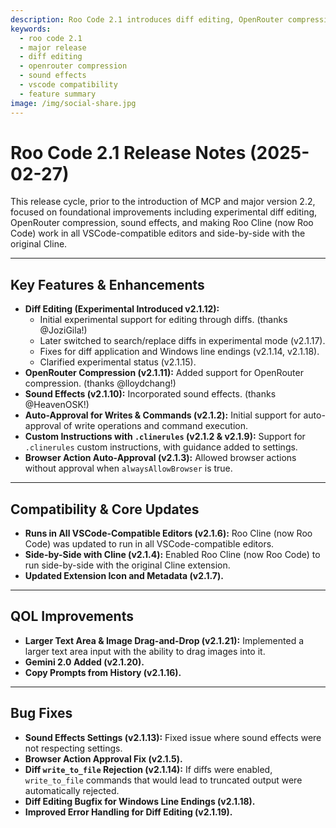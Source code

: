 ```yaml
---
description: Roo Code 2.1 introduces diff editing, OpenRouter compression, sound effects, VSCode compatibility, and side-by-side Cline support.
keywords:
  - roo code 2.1
  - major release
  - diff editing
  - openrouter compression
  - sound effects
  - vscode compatibility
  - feature summary
image: /img/social-share.jpg
---
```


# Roo Code 2.1 Release Notes (2025-02-27)

This release cycle, prior to the introduction of MCP and major version 2.2, focused on foundational improvements including experimental diff editing, OpenRouter compression, sound effects, and making Roo Cline (now Roo Code) work in all VSCode-compatible editors and side-by-side with the original Cline.

---

## Key Features & Enhancements

*   **Diff Editing (Experimental Introduced v2.1.12):**
    *   Initial experimental support for editing through diffs. (thanks @JoziGila!)
    *   Later switched to search/replace diffs in experimental mode (v2.1.17).
    *   Fixes for diff application and Windows line endings (v2.1.14, v2.1.18).
    *   Clarified experimental status (v2.1.15).
*   **OpenRouter Compression (v2.1.11):** Added support for OpenRouter compression. (thanks @lloydchang!)
*   **Sound Effects (v2.1.10):** Incorporated sound effects. (thanks @HeavenOSK!)
*   **Auto-Approval for Writes & Commands (v2.1.2):** Initial support for auto-approval of write operations and command execution.
*   **Custom Instructions with `.clinerules` (v2.1.2 & v2.1.9):** Support for `.clinerules` custom instructions, with guidance added to settings.
*   **Browser Action Auto-Approval (v2.1.3):** Allowed browser actions without approval when `alwaysAllowBrowser` is true.

---

## Compatibility & Core Updates

*   **Runs in All VSCode-Compatible Editors (v2.1.6):** Roo Cline (now Roo Code) was updated to run in all VSCode-compatible editors.
*   **Side-by-Side with Cline (v2.1.4):** Enabled Roo Cline (now Roo Code) to run side-by-side with the original Cline extension.
*   **Updated Extension Icon and Metadata (v2.1.7).**

---

## QOL Improvements

*   **Larger Text Area & Image Drag-and-Drop (v2.1.21):** Implemented a larger text area input with the ability to drag images into it.
*   **Gemini 2.0 Added (v2.1.20).**
*   **Copy Prompts from History (v2.1.16).**

---

## Bug Fixes

*   **Sound Effects Settings (v2.1.13):** Fixed issue where sound effects were not respecting settings.
*   **Browser Action Approval Fix (v2.1.5).**
*   **Diff `write_to_file` Rejection (v2.1.14):** If diffs were enabled, `write_to_file` commands that would lead to truncated output were automatically rejected.
*   **Diff Editing Bugfix for Windows Line Endings (v2.1.18).**
*   **Improved Error Handling for Diff Editing (v2.1.19).**